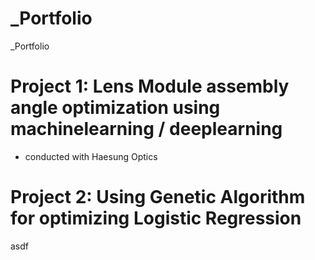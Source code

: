 # _Portfolio
_Portfolio


# Project 1: Lens Module assembly angle optimization using machinelearning / deeplearning
* conducted with Haesung Optics

# Project 2: Using Genetic Algorithm for optimizing Logistic Regression
asdf
